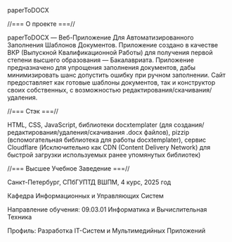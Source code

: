 paperToDOCX

//=== О проекте ===//

paperToDOCX — Веб-Приложение Для Автоматизированного Заполнения Шаблонов Документов. Приложение создано в качестве ВКР (Выпускной Квалификационной Работы) для получения первой степени высшего образования — Бакалавриата. Приложение предназначено для упрощения заполнения документов, дабы минимизировать шанс допустить ошибку при ручном заполнении. Сайт предоставляет как готовые шаблоны документов, так и конструктор своих собственных, с возможностью редактирования/скачивания/удаления.

//=== Стэк ===//

HTML, CSS, JavaScript, библиотеки docxtemplater (для создания/редактирования/удаления/скачивания .docx файлов), pizzip (вспомогательная библиотека для работы docxtemplater), сервис Cloudflare (Исключительно как CDN (Content Delivery Network) для быстрой загрузки используемых ранее упомянутых библиотек)

//=== Высшее Учебное Заведение ===//

Санкт-Петербург, СПбГУПТД ВШПМ, 4 курс, 2025 год

Кафедра Информационных и Управляющих Систем

Направление обучения: 09.03.01 Информатика и Вычислительная Техника

Профиль: Разработка IT-Систем и Мультимедийных Приложений
